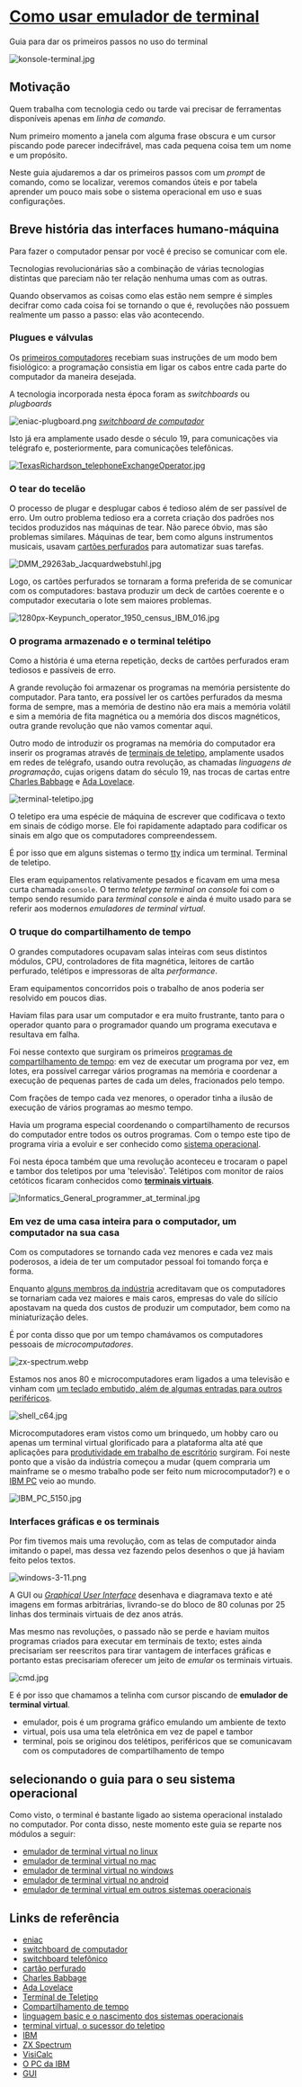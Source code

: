 # [Como usar emulador de terminal](https://github.com/estacio-alunos/como-usar-emulador-de-terminal)

Guia para dar os primeiros passos no uso do terminal

![konsole-terminal.jpg](imgs/konsole-terminal.jpg)

## Motivação

Quem trabalha com tecnologia cedo ou tarde vai precisar de ferramentas
disponíveis apenas em _linha de comando_.

Num primeiro momento a janela com alguma frase obscura e um cursor piscando pode
parecer indecifrável, mas cada pequena coisa tem um nome e um propósito.

Neste guia ajudaremos a dar os primeiros passos com um _prompt_ de comando, como
se localizar, veremos comandos úteis e por tabela aprender um pouco mais sobe o
sistema operacional em uso e suas configurações.

## Breve história das interfaces humano-máquina

Para fazer o computador pensar por você é preciso se comunicar com ele.

Tecnologias revolucionárias são a combinação de várias tecnologias distintas que
pareciam não ter relação nenhuma umas com as outras.

Quando observamos as coisas como elas estão nem sempre é simples decifrar como
cada coisa foi se tornando o que é, revoluções não possuem realmente um passo a
passo: elas vão acontecendo.

### Plugues e válvulas

Os [primeiros computadores][1]
recebiam suas instruções de um modo bem fisiológico: a programação consistia em
ligar os cabos entre cada parte do computador da maneira desejada.

A tecnologia incorporada nesta época foram as _switchboards_ ou _plugboards_

![eniac-plugboard.png](imgs/eniac-plugboard.png)
[_switchboard de computador_][2]

Isto já era amplamente usado desde o século 19, para comunicações via telégrafo
e, posteriormente, para comunicações telefônicas.

[![TexasRichardson_telephoneExchangeOperator.jpg](imgs/TexasRichardson_telephoneExchangeOperator.jpg)][3]

### O tear do tecelão

O processo de plugar e desplugar cabos é tedioso além de ser passível de erro. Um
outro problema tedioso era a correta criação dos padrões nos tecidos produzidos
nas máquinas de tear. Não parece óbvio, mas são problemas similares. Máquinas de
tear, bem como alguns instrumentos musicais, usavam [cartões perfurados][4] para
automatizar suas tarefas.

![DMM_29263ab_Jacquardwebstuhl.jpg](imgs/DMM_29263ab_Jacquardwebstuhl.jpg)

Logo, os cartões perfurados se tornaram a forma preferida de se comunicar com os
computadores: bastava produzir um deck de cartões coerente e o computador
executaria o lote sem maiores problemas.

![1280px-Keypunch_operator_1950_census_IBM_016.jpg](imgs/1280px-Keypunch_operator_1950_census_IBM_016.jpg)

### O programa armazenado e o terminal telétipo

Como a história é uma eterna repetição, decks de cartões perfurados eram
tediosos e passíveis de erro.

A grande revolução foi armazenar os programas na memória persistente do
computador. Para tanto, era possível ler os cartões perfurados da mesma forma de
sempre, mas a memória de destino não era mais a memória volátil e sim a memória
de fita magnética ou a memória dos discos magnéticos, outra grande revolução que
não vamos comentar aqui.

Outro modo de introduzir os programas na memória do computador era inserir os
programas através de [terminais de teletipo][7], amplamente usados em redes de
telégrafo, usando outra revolução, as chamadas _linguagens de programação_,
cujas origens datam do século 19, nas trocas de cartas entre
[Charles Babbage][5] e [Ada Lovelace][6].

![terminal-teletipo.jpg](imgs/terminal-teletipo.jpg)

O teletipo era uma espécie de máquina de escrever que codificava o texto em
sinais de código morse. Ele foi rapidamente adaptado para codificar os sinais em
algo que os computadores compreendessem.

É por isso que em alguns sistemas o termo [tty][16] indica um terminal. Terminal
de teletipo.

Eles eram equipamentos relativamente pesados e ficavam em uma mesa curta chamada
`console`. O termo _teletype terminal on console_ foi com o tempo sendo resumido
para _terminal console_ e ainda é muito usado para se referir aos modernos
_emuladores de terminal virtual_.

### O truque do compartilhamento de tempo

O grandes computadores ocupavam salas inteiras com seus distintos módulos, CPU,
controladores de fita magnética, leitores de cartão perfurado, telétipos e
impressoras de alta _performance_.

Eram equipamentos concorridos pois o trabalho de anos poderia ser resolvido em
poucos dias.

Haviam filas para usar um computador e era muito frustrante, tanto para o
operador quanto para o programador quando um programa executava e resultava em
falha.

Foi nesse contexto que surgiram os primeiros
[programas de compartilhamento de tempo][8]: em vez de executar um programa por
vez, em lotes, era possível carregar vários programas na memória e coordenar a
execução de pequenas partes de cada um deles, fracionados pelo tempo.

Com frações de tempo cada vez menores, o operador tinha a ilusão de execução de
vários programas ao mesmo tempo.

Havia um programa especial coordenando o compartilhamento de recursos do
computador entre todos os outros programas. Com o tempo este tipo de programa
viria a evoluir e ser conhecido como [sistema operacional][9].

Foi nesta época também que uma revolução aconteceu e trocaram o papel e tambor
dos teletipos por uma 'televisão'. Telétipos com monitor de raios cetóticos
ficaram conhecidos como **[terminais virtuais][10]**.

![Informatics_General_programmer_at_terminal.jpg](imgs/Informatics_General_programmer_at_terminal.jpg)

### Em vez de uma casa inteira para o computador, um computador na sua casa

Com os computadores se tornando cada vez menores e cada vez mais poderosos, a
ideia de ter um computador pessoal foi tomando força e forma.

Enquanto [alguns membros da indústria][11] acreditavam que os computadores se
tornariam cada vez maiores e mais caros, empresas do vale do silício apostavam
na queda dos custos de produzir um computador, bem como na miniaturização deles.

É por conta disso que por um tempo chamávamos os computadores pessoais de
_microcomputadores_.

![zx-spectrum.webp](imgs/zx-spectrum.webp)

Estamos nos anos 80 e microcomputadores eram ligados a uma televisão e vinham
com [um teclado embutido, além de algumas entradas para outros periféricos][12].

![shell_c64.jpg](imgs/shell_c64.jpg)

Microcomputadores eram vistos como um brinquedo, um hobby caro ou apenas um
terminal virtual glorificado para a plataforma alta até que aplicações para
[produtividade em trabalho de escritório][13] surgiram. Foi neste ponto que a
visão da indústria começou a mudar (quem compraria um mainframe se o mesmo
trabalho pode ser feito num microcomputador?) e o [IBM PC][14] veio ao mundo.

![IBM_PC_5150.jpg](imgs/IBM_PC_5150.jpg)

### Interfaces gráficas e os terminais

Por fim tivemos mais uma revolução, com as telas de computador ainda imitando o
papel, mas dessa vez fazendo pelos desenhos o que já haviam feito pelos textos.

![windows-3-11.png](imgs/windows-3-11.png)

A GUI ou [_Graphical User Interface_][15] desenhava e diagramava texto e até
imagens em formas arbitrárias, livrando-se do bloco de 80 colunas por 25 linhas
dos terminais virtuais de dez anos atrás.

Mas mesmo nas revoluções, o passado não se perde e haviam muitos programas
criados para executar em terminais de texto; estes ainda precisariam ser
reescritos para tirar vantagem de interfaces gráficas e portanto estas
precisariam oferecer um jeito de _emular_ os terminais virtuais.

![cmd.jpg](imgs/cmd.jpg)

E é por isso que chamamos a telinha com cursor piscando de
**emulador de terminal virtual**.

- emulador, pois é um programa gráfico emulando um ambiente de texto
- virtual, pois usa uma tela eletrônica em vez de papel e tambor
- terminal, pois se originou dos telétipos, periféricos que se comunicavam com
  os computadores de compartilhamento de tempo

## selecionando o guia para o seu sistema operacional

Como visto, o terminal é bastante ligado ao sistema operacional instalado no
computador. Por conta disso, neste momento este guia se reparte nos módulos a
seguir:

- [emulador de terminal virtual no linux](linux/README.md)
- [emulador de terminal virtual no mac](mac/README.md)
- [emulador de terminal virtual no windows](windows/README.md)
- [emulador de terminal virtual no android](android/README.md)
- [emulador de terminal virtual em outros sistemas operacionais](outros/README.md)

## Links de referência

- [eniac][1]
- [switchboard de computador][2]
- [switchboard telefônico][3]
- [cartão perfurado][4]
- [Charles Babbage][5]
- [Ada Lovelace][6]
- [Terminal de Teletipo][7]
- [Compartilhamento de tempo][8]
- [linguagem basic e o nascimento dos sistemas operacionais][9]
- [terminal virtual, o sucessor do teletipo][10]
- [IBM][11]
- [ZX Spectrum][12]
- [VisiCalc][13]
- [O PC da IBM][14]
- [GUI][15]

[1]: https://computerhistory.org/blog/programming-the-eniac-an-example-of-why-computer-history-is-hard/
[2]: https://www.wcl.american.edu/impact/initiatives-programs/pijip/news/professor-kathryn-kleimans-research-on-women-in-early-programming-highlighted-at-eniac-75th-anniversary-celebrations/
[3]: https://en.wikipedia.org/wiki/Telephone_switchboard
[4]: https://en.wikipedia.org/wiki/Punched_card
[5]: https://pt.wikipedia.org/wiki/Charles_Babbage
[6]: https://pt.wikipedia.org/wiki/Ada_Lovelace
[7]: https://en.wikipedia.org/wiki/Teleprinter
[8]: https://en.wikipedia.org/wiki/Time-sharing#Time-sharing
[9]: https://www.youtube.com/watch?v=WYPNjSoDrqw
[10]: https://en.wikipedia.org/wiki/IBM_3270
[11]: https://ibm.com
[12]: https://pt.wikipedia.org/wiki/ZX_Spectrum
[13]: https://pt.wikipedia.org/wiki/VisiCalc
[14]: https://pt.wikipedia.org/wiki/IBM_PC
[15]: https://pt.wikipedia.org/wiki/Apple_Lisa
[16]: https://computer.rip/2024-02-25-a-history-of-the-tty.html
